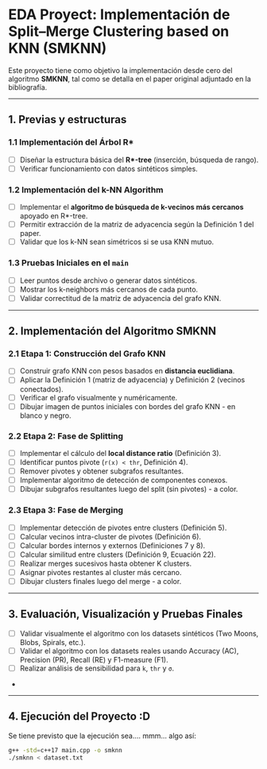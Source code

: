 
# EDA Proyect: Implementación de Split–Merge Clustering based on KNN (SMKNN)

Este proyecto tiene como objetivo la implementación desde cero del algoritmo **SMKNN**, tal como se detalla en el paper original adjuntado en la bibliografía.

---

## 1. Previas y estructuras

### 1.1 Implementación del Árbol R\*

- [ ] Diseñar la estructura básica del **R\*-tree** (inserción, búsqueda de rango).
- [ ] Verificar funcionamiento con datos sintéticos simples.

### 1.2 Implementación del k-NN Algorithm

- [ ] Implementar el **algoritmo de búsqueda de k-vecinos más cercanos** apoyado en R\*-tree.
- [ ] Permitir extracción de la matriz de adyacencia según la Definición 1 del paper.
- [ ] Validar que los k-NN sean simétricos si se usa KNN mutuo.

### 1.3 Pruebas Iniciales en el `main`

- [ ] Leer puntos desde archivo o generar datos sintéticos.
- [ ] Mostrar los k-neighbors más cercanos de cada punto.
- [ ] Validar correctitud de la matriz de adyacencia del grafo KNN.

---

## 2. Implementación del Algoritmo SMKNN

### 2.1 Etapa 1: Construcción del Grafo KNN

- [ ] Construir grafo KNN con pesos basados en **distancia euclidiana**.
- [ ] Aplicar la Definición 1 (matriz de adyacencia) y Definición 2 (vecinos conectados).
- [ ] Verificar el grafo visualmente y numéricamente.
- [ ] Dibujar imagen de puntos iniciales con bordes del grafo KNN - en blanco y negro.

### 2.2 Etapa 2: Fase de Splitting

- [ ] Implementar el cálculo del **local distance ratio** (Definición 3).
- [ ] Identificar puntos pivote (`r(x) < thr`, Definición 4).
- [ ] Remover pivotes y obtener subgrafos resultantes.
- [ ] Implementar algoritmo de detección de componentes conexos.
- [ ] Dibujar subgrafos resultantes luego del split (sin pivotes) - a color.

### 2.3 Etapa 3: Fase de Merging

- [ ] Implementar detección de pivotes entre clusters (Definición 5).
- [ ] Calcular vecinos intra-cluster de pivotes (Definición 6).
- [ ] Calcular bordes internos y externos (Definiciones 7 y 8).
- [ ] Calcular similitud entre clusters (Definición 9, Ecuación 22).
- [ ] Realizar merges sucesivos hasta obtener K clusters.
- [ ] Asignar pivotes restantes al cluster más cercano.
- [ ] Dibujar clusters finales luego del merge - a color.

---

## 3. Evaluación, Visualización y Pruebas Finales
- [ ] Validar visualmente el algoritmo con los datasets sintéticos (Two Moons, Blobs, Spirals, etc.).
- [ ] Validar el algoritmo con los datasets reales  usando Accuracy (AC), Precision (PR), Recall (RE) y F1-measure (F1).
- [ ] Realizar análisis de sensibilidad para `k`, `thr` y `σ`.
- 

---

## 4. Ejecución del Proyecto :D
Se tiene previsto que la ejecución sea.... mmm... algo así:

```bash
g++ -std=c++17 main.cpp -o smknn
./smknn < dataset.txt
```

